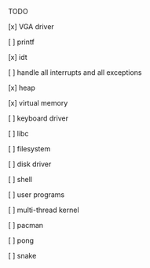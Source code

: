 TODO 


[x] VGA driver

[ ] printf

[x] idt

[ ] handle all interrupts and all exceptions

[x] heap

[x] virtual memory

[ ] keyboard driver

[ ] libc

[ ] filesystem

[ ] disk driver

[ ] shell

[ ] user programs

[ ] multi-thread kernel

[ ] pacman

[ ] pong

[ ] snake

